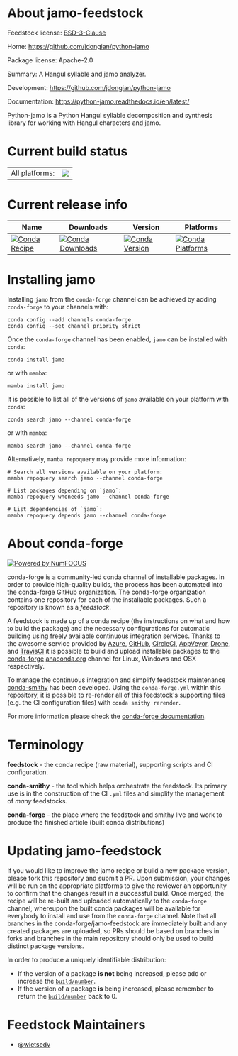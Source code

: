 About jamo-feedstock
====================

Feedstock license: [BSD-3-Clause](https://github.com/conda-forge/jamo-feedstock/blob/main/LICENSE.txt)

Home: https://github.com/jdongian/python-jamo

Package license: Apache-2.0

Summary: A Hangul syllable and jamo analyzer.

Development: https://github.com/jdongian/python-jamo

Documentation: https://python-jamo.readthedocs.io/en/latest/

Python-jamo is a Python Hangul syllable decomposition and synthesis library for working with Hangul characters and jamo.


Current build status
====================


<table><tr><td>All platforms:</td>
    <td>
      <a href="https://dev.azure.com/conda-forge/feedstock-builds/_build/latest?definitionId=17543&branchName=main">
        <img src="https://dev.azure.com/conda-forge/feedstock-builds/_apis/build/status/jamo-feedstock?branchName=main">
      </a>
    </td>
  </tr>
</table>

Current release info
====================

| Name | Downloads | Version | Platforms |
| --- | --- | --- | --- |
| [![Conda Recipe](https://img.shields.io/badge/recipe-jamo-green.svg)](https://anaconda.org/conda-forge/jamo) | [![Conda Downloads](https://img.shields.io/conda/dn/conda-forge/jamo.svg)](https://anaconda.org/conda-forge/jamo) | [![Conda Version](https://img.shields.io/conda/vn/conda-forge/jamo.svg)](https://anaconda.org/conda-forge/jamo) | [![Conda Platforms](https://img.shields.io/conda/pn/conda-forge/jamo.svg)](https://anaconda.org/conda-forge/jamo) |

Installing jamo
===============

Installing `jamo` from the `conda-forge` channel can be achieved by adding `conda-forge` to your channels with:

```
conda config --add channels conda-forge
conda config --set channel_priority strict
```

Once the `conda-forge` channel has been enabled, `jamo` can be installed with `conda`:

```
conda install jamo
```

or with `mamba`:

```
mamba install jamo
```

It is possible to list all of the versions of `jamo` available on your platform with `conda`:

```
conda search jamo --channel conda-forge
```

or with `mamba`:

```
mamba search jamo --channel conda-forge
```

Alternatively, `mamba repoquery` may provide more information:

```
# Search all versions available on your platform:
mamba repoquery search jamo --channel conda-forge

# List packages depending on `jamo`:
mamba repoquery whoneeds jamo --channel conda-forge

# List dependencies of `jamo`:
mamba repoquery depends jamo --channel conda-forge
```


About conda-forge
=================

[![Powered by
NumFOCUS](https://img.shields.io/badge/powered%20by-NumFOCUS-orange.svg?style=flat&colorA=E1523D&colorB=007D8A)](https://numfocus.org)

conda-forge is a community-led conda channel of installable packages.
In order to provide high-quality builds, the process has been automated into the
conda-forge GitHub organization. The conda-forge organization contains one repository
for each of the installable packages. Such a repository is known as a *feedstock*.

A feedstock is made up of a conda recipe (the instructions on what and how to build
the package) and the necessary configurations for automatic building using freely
available continuous integration services. Thanks to the awesome service provided by
[Azure](https://azure.microsoft.com/en-us/services/devops/), [GitHub](https://github.com/),
[CircleCI](https://circleci.com/), [AppVeyor](https://www.appveyor.com/),
[Drone](https://cloud.drone.io/welcome), and [TravisCI](https://travis-ci.com/)
it is possible to build and upload installable packages to the
[conda-forge](https://anaconda.org/conda-forge) [anaconda.org](https://anaconda.org/)
channel for Linux, Windows and OSX respectively.

To manage the continuous integration and simplify feedstock maintenance
[conda-smithy](https://github.com/conda-forge/conda-smithy) has been developed.
Using the ``conda-forge.yml`` within this repository, it is possible to re-render all of
this feedstock's supporting files (e.g. the CI configuration files) with ``conda smithy rerender``.

For more information please check the [conda-forge documentation](https://conda-forge.org/docs/).

Terminology
===========

**feedstock** - the conda recipe (raw material), supporting scripts and CI configuration.

**conda-smithy** - the tool which helps orchestrate the feedstock.
                   Its primary use is in the construction of the CI ``.yml`` files
                   and simplify the management of *many* feedstocks.

**conda-forge** - the place where the feedstock and smithy live and work to
                  produce the finished article (built conda distributions)


Updating jamo-feedstock
=======================

If you would like to improve the jamo recipe or build a new
package version, please fork this repository and submit a PR. Upon submission,
your changes will be run on the appropriate platforms to give the reviewer an
opportunity to confirm that the changes result in a successful build. Once
merged, the recipe will be re-built and uploaded automatically to the
`conda-forge` channel, whereupon the built conda packages will be available for
everybody to install and use from the `conda-forge` channel.
Note that all branches in the conda-forge/jamo-feedstock are
immediately built and any created packages are uploaded, so PRs should be based
on branches in forks and branches in the main repository should only be used to
build distinct package versions.

In order to produce a uniquely identifiable distribution:
 * If the version of a package **is not** being increased, please add or increase
   the [``build/number``](https://docs.conda.io/projects/conda-build/en/latest/resources/define-metadata.html#build-number-and-string).
 * If the version of a package **is** being increased, please remember to return
   the [``build/number``](https://docs.conda.io/projects/conda-build/en/latest/resources/define-metadata.html#build-number-and-string)
   back to 0.

Feedstock Maintainers
=====================

* [@wietsedv](https://github.com/wietsedv/)

